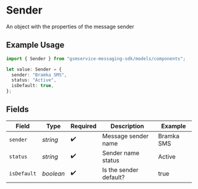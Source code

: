 # Sender

An object with the properties of the message sender

## Example Usage

```typescript
import { Sender } from "gsmservice-messaging-sdk/models/components";

let value: Sender = {
  sender: "Bramka SMS",
  status: "Active",
  isDefault: true,
};
```

## Fields

| Field                  | Type                   | Required               | Description            | Example                |
| ---------------------- | ---------------------- | ---------------------- | ---------------------- | ---------------------- |
| `sender`               | *string*               | :heavy_check_mark:     | Message sender name    | Bramka SMS             |
| `status`               | *string*               | :heavy_check_mark:     | Sender name status     | Active                 |
| `isDefault`            | *boolean*              | :heavy_check_mark:     | Is the sender default? | true                   |